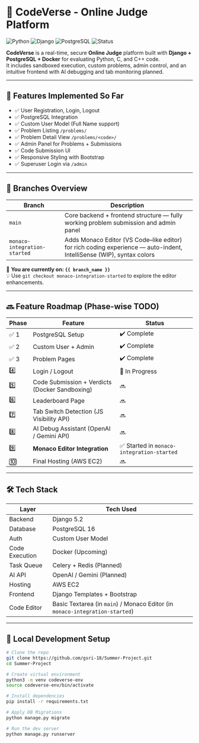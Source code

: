 # 🚀 CodeVerse - Online Judge Platform

![Python](https://img.shields.io/badge/Python-3.12-blue.svg)
![Django](https://img.shields.io/badge/Django-5.2-green.svg)
![PostgreSQL](https://img.shields.io/badge/PostgreSQL-16-blue)
![Status](https://img.shields.io/badge/Status-In_Progress-yellow)

**CodeVerse** is a real-time, secure **Online Judge** platform built with **Django + PostgreSQL + Docker** for evaluating Python, C, and C++ code.  
It includes sandboxed execution, custom problems, admin control, and an intuitive frontend with AI debugging and tab monitoring planned.

---

## 📌 Features Implemented So Far

- ✅ User Registration, Login, Logout
- ✅ PostgreSQL Integration
- ✅ Custom User Model (Full Name support)
- ✅ Problem Listing `/problems/`
- ✅ Problem Detail View `/problems/<code>/`
- ✅ Admin Panel for Problems + Submissions
- ✅ Code Submission UI
- ✅ Responsive Styling with Bootstrap
- ✅ Superuser Login via `/admin`

---

## 🌿 Branches Overview

| Branch                       | Description                                                                                                          |
| ---------------------------- | -------------------------------------------------------------------------------------------------------------------- |
| `main`                       | Core backend + frontend structure — fully working problem submission and admin panel                                 |
| `monaco-integration-started` | Adds Monaco Editor (VS Code–like editor) for rich coding experience — auto-indent, IntelliSense (WIP), syntax colors |

🔄 **You are currently on: `{{ branch_name }}`**  
💡 Use `git checkout monaco-integration-started` to explore the editor enhancements.

---

## 🔜 Feature Roadmap (Phase-wise TODO)

| Phase | Feature                                        | Status                                    |
| ----- | ---------------------------------------------- | ----------------------------------------- |
| ✅ 1   | PostgreSQL Setup                               | ✔️ Complete                                |
| ✅ 2   | Custom User + Admin                            | ✔️ Complete                                |
| ✅ 3   | Problem Pages                                  | ✔️ Complete                                |
| 4️⃣     | Login / Logout                                 | 🚧 In Progress                             |
| 5️⃣     | Code Submission + Verdicts (Docker Sandboxing) | 🔜                                         |
| 6️⃣     | Leaderboard Page                               | 🔜                                         |
| 7️⃣     | Tab Switch Detection (JS Visibility API)       | 🔜                                         |
| 8️⃣     | AI Debug Assistant (OpenAI / Gemini API)       | 🔜                                         |
| 9️⃣     | **Monaco Editor Integration**                  | ✅ Started in `monaco-integration-started` |
| 🔟     | Final Hosting (AWS EC2)                        | 🔜                                         |

---

## 🛠️ Tech Stack

| Layer          | Tech Used                                                                    |
| -------------- | ---------------------------------------------------------------------------- |
| Backend        | Django 5.2                                                                   |
| Database       | PostgreSQL 16                                                                |
| Auth           | Custom User Model                                                            |
| Code Execution | Docker (Upcoming)                                                            |
| Task Queue     | Celery + Redis (Planned)                                                     |
| AI API         | OpenAI / Gemini (Planned)                                                    |
| Hosting        | AWS EC2                                                                      |
| Frontend       | Django Templates + Bootstrap                                                 |
| Code Editor    | Basic Textarea (in `main`) / Monaco Editor (in `monaco-integration-started`) |

---

## 🧪 Local Development Setup

```bash
# Clone the repo
git clone https://github.com/gsri-18/Summer-Project.git
cd Summer-Project

# Create virtual environment
python3 -m venv codeverse-env
source codeverse-env/bin/activate

# Install dependencies
pip install -r requirements.txt

# Apply DB Migrations
python manage.py migrate

# Run the dev server
python manage.py runserver
